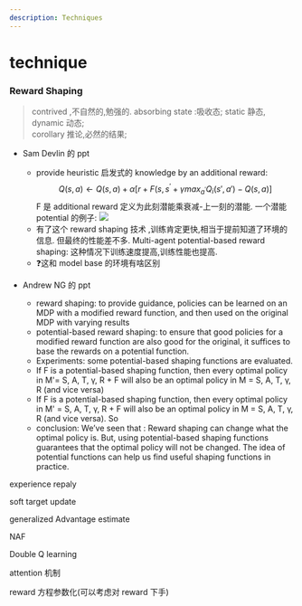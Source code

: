 ```yaml
---
description: Techniques
---
```


# technique

### Reward Shaping

> contrived ,不自然的,勉强的.  absorbing state :吸收态; static 静态, dynamic 动态;  
> corollary 推论,必然的结果;

* Sam Devlin 的 ppt

  * provide heuristic 启发式的 knowledge by an additional reward: ​$$ Q(s,a) \leftarrow Q(s,a)+\alpha [r+F(s,s^\prime + \gamma max_{a^\prime}Q_i(s\prime,a\prime)-Q(s,a)]$$ F 是 additional reward 定义为此刻潜能乘衰减-上一刻的潜能. 一个潜能 potential 的例子: ​![](https://blobscdn.gitbook.com/v0/b/gitbook-28427.appspot.com/o/assets%2F-LHYMklgL164Q1SO96F6%2F-LIBkIuESYu7TwWnQN8-%2F-LIBky-foTS6JN2bPU7E%2Fimage.png?alt=media&token=8af0cedf-efa0-4b2c-8c87-c625265eae0f) 
  * 有了这个 reward shaping 技术 ,训练肯定更快,相当于提前知道了环境的信息. 但最终的性能差不多. Multi-agent potential-based reward shaping: 这种情况下训练速度提高,训练性能也提高.
  * ❓这和 model base 的环境有啥区别

* Andrew NG 的 ppt  


  * reward shaping: to provide guidance, policies can be learned on an MDP with a modified reward function, and then used on the original MDP with varying results
  * potential-based reward shaping: to ensure that good policies for a modified reward function are also good for the original, it suffices to base the rewards on a potential function.
  * Experiments: some potential-based shaping functions are evaluated.
  * If F is a potential-based shaping function, then every optimal policy in M'= S, A, T, γ, R + F will also be an optimal policy in M = S, A, T, γ, R \(and vice versa\)
  * If F is a potential-based shaping function, then every optimal policy in M' = S, A, T, γ, R + F will also be an optimal policy in M = S, A, T, γ, R \(and vice versa\). So
  * conclusion: We’ve seen that :  Reward shaping can change what the optimal policy is.   But, using potential-based shaping functions guarantees that the optimal policy will not be changed.  The idea of potential functions can help us find useful shaping functions in practice. 

  



experience repaly 

soft target update 

generalized Advantage estimate 

NAF 

Double Q learning 

attention 机制 

reward 方程参数化\(可以考虑对 reward 下手\)

